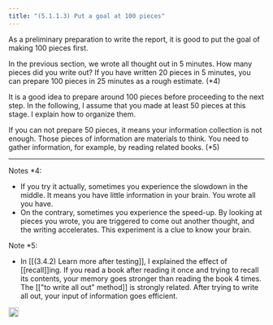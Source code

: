 ```yaml
---
title: "(5.1.1.3) Put a goal at 100 pieces"
---
```


As a preliminary preparation to write the report, it is good to put the goal of making 100 pieces first.

In the previous section, we wrote all thought out in 5 minutes. How many pieces did you write out? If you have written 20 pieces in 5 minutes, you can prepare 100 pieces in 25 minutes as a rough estimate. (*4)

It is a good idea to prepare around 100 pieces before proceeding to the next step. In the following, I assume that you made at least 50 pieces at this stage. I explain how to organize them.

If you can not prepare 50 pieces, it means your information collection is not enough. Those pieces of information are materials to think. You need to gather information, for example, by reading related books. (*5)

---

Notes *4:

- If you try it actually, sometimes you experience the slowdown in the middle. It means you have little information in your brain. You wrote all you have.
- On the contrary, sometimes you experience the speed-up. By looking at pieces you wrote, you are triggered to come out another thought, and the writing accelerates. This experiment is a clue to know your brain.

Note *5:

- In [[(3.4.2) Learn more after testing]], I explained the effect of [[recall]]ing. If you read a book after reading it once and trying to recall its contents, your memory goes stronger than reading the book 4 times. The [["to write all out" method]] is strongly related. After trying to write all out, your input of information goes efficient.


<img src='https://scrapbox.io/api/pages/nishio/en/icon' alt='en.icon' height="19.5"/>